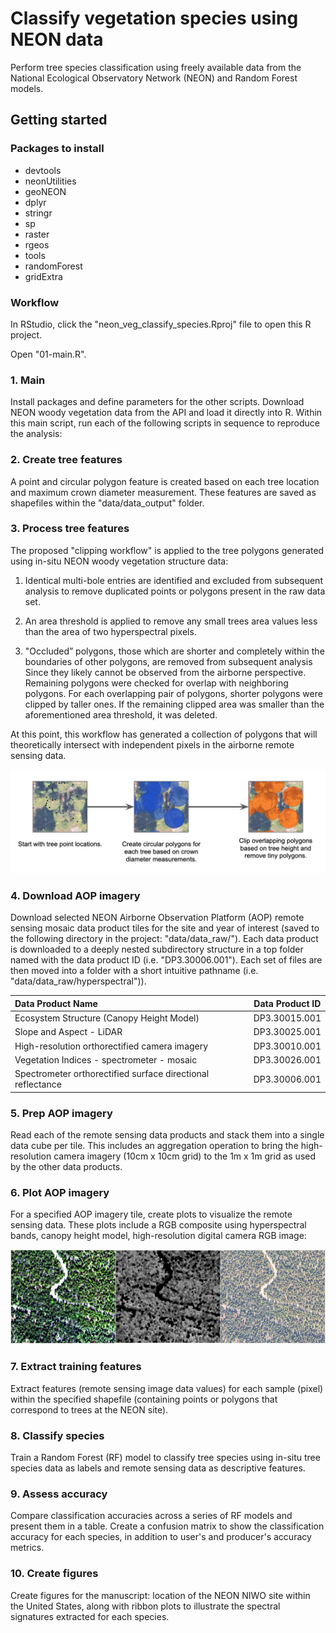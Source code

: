 # Classify vegetation species using NEON data
Perform tree species classification using freely available data from the National Ecological Observatory Network (NEON) and Random Forest models.

## Getting started 

### Packages to install

- devtools
- neonUtilities
- geoNEON 
- dplyr
- stringr
- sp
- raster
- rgeos
- tools
- randomForest
- gridExtra


### Workflow

In RStudio, click the "neon_veg_classify_species.Rproj" file to open this R project.

Open "01-main.R". 

### 1. Main
Install packages and define parameters for the other scripts. 
Download NEON woody vegetation data from the API and load it directly into R. 
Within this main script, run each of the following scripts in sequence to reproduce the analysis:

### 2. Create tree features
A point and circular polygon feature is created based on each tree location and maximum crown diameter measurement. These features are saved as shapefiles within the "data/data_output" folder. 

### 3. Process tree features
The proposed "clipping workflow" is applied to the tree polygons generated using in-situ NEON woody vegetation structure data:

1. Identical multi-bole entries are identified and excluded from subsequent analysis to remove duplicated points or polygons present in the raw data set.

2. An area threshold is applied to remove any small trees area values less than the area of two hyperspectral pixels.

3. "Occluded” polygons, those which are shorter and completely within the boundaries of other polygons, are removed from subsequent analysis Since they likely cannot be observed from the airborne perspective. Remaining polygons were checked for overlap with neighboring polygons. For each overlapping pair of polygons, shorter polygons were clipped by taller ones. If the remaining clipped area was smaller than the aforementioned area threshold, it was deleted. 

At this point, this workflow has generated a collection of polygons that will theoretically intersect with independent pixels in the airborne remote sensing data.

![Image of Clipping Workflow](https://github.com/earthlab/neon-veg/blob/master/images/clipping%20workflow.png)

### 4. Download AOP imagery

Download selected NEON Airborne Observation Platform (AOP) remote sensing mosaic data product tiles for the site and year of interest (saved to the following directory in the project: "data/data_raw/"). Each data product is downloaded to a deeply nested subdirectory structure in a top folder named with the data product ID (i.e. "DP3.30006.001"). Each set of files are then moved into a folder with a short intuitive pathname (i.e. "data/data_raw/hyperspectral")). 

| Data Product Name                                    | Data Product ID |
| :---                                                   | ---             |
| Ecosystem Structure (Canopy Height Model)             | DP3.30015.001   |
| Slope and Aspect - LiDAR                              | DP3.30025.001   |
| High-resolution orthorectified camera imagery  | DP3.30010.001   |
| Vegetation Indices - spectrometer - mosaic            | DP3.30026.001   |
| Spectrometer orthorectified surface directional reflectance | DP3.30006.001| 

### 5. Prep AOP imagery

Read each of the remote sensing data products and stack them into a single data cube per tile. This includes an aggregation operation to bring the high-resolution camera imagery (10cm x 10cm grid) to the 1m x 1m grid as used by the other data products. 

### 6. Plot AOP imagery

For a specified AOP imagery tile, create plots to visualize the remote sensing data. 
These plots include a RGB composite using hyperspectral bands, canopy height model, high-resolution digital camera RGB image:

![Image of AOP images](https://github.com/earthlab/neon-veg/blob/master/images/aop%20images.png) 


### 7. Extract training features 

Extract features (remote sensing image data values) for each sample (pixel) within the specified shapefile (containing points or polygons that correspond to trees at the NEON site).


### 8. Classify species 

Train a Random Forest (RF) model to classify tree species using in-situ tree species data as labels and remote sensing data as descriptive features. 


### 9. Assess accuracy

Compare classification accuracies across a series of RF models and present them in a table. 
Create a confusion matrix to show the classification accuracy for each species, in addition to user's and producer's accuracy metrics. 

### 10. Create figures 

Create figures for the manuscript: location of the NEON NIWO site within the United States, along with ribbon plots to illustrate the spectral signatures extracted for each species. 
